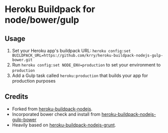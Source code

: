 Heroku Buildpack for node/bower/gulp
========================================

Usage
-----
1. Set your Heroku app's buildpack URL: `heroku config:set BUILDPACK_URL=https://github.com/krry/heroku-buildpack-nodejs-gulp-bower.git`
2. Run `heroku config:set NODE_ENV=production` to set your environment to `production`
3. Add a Gulp task called `heroku:production` that builds your app for production purposes

Credits
-------
* Forked from [heroku-buildpack-nodejs](https://github.com/heroku/heroku-buildpack-nodejs).
* Incorporated bower check and install from [heroku-buildpack-nodejs-gulp-bower](https://github.com/davidmfoley/heroku-buildpack-nodejs-gulp-bower)
* Heavily based on [heroku-buildpack-nodejs-grunt](https://github.com/mbuchetics/heroku-buildpack-nodejs-grunt).
